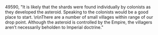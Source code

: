 ﻿49590, "It is likely that the shards were found individually by colonists as they developed the asteroid. Speaking to the colonists would be a good place to start. \n\nThere are a number of small villages within range of our drop point. Although the asteroid is controlled by the Empire, the villagers aren’t necessarily beholden to Imperial doctrine."
